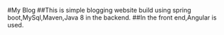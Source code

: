 #My Blog
##This is simple blogging website build using spring boot,MySql,Maven,Java 8 in the backend.
##In the front end,Angular is used.
